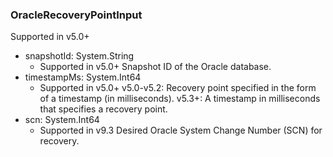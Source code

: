 ### OracleRecoveryPointInput
Supported in v5.0+

- snapshotId: System.String
  - Supported in v5.0+
      Snapshot ID of the Oracle database.
- timestampMs: System.Int64
  - Supported in v5.0+
      v5.0-v5.2: Recovery point specified in the form of a timestamp (in milliseconds).
      v5.3+: A timestamp in milliseconds that specifies a recovery point.
- scn: System.Int64
  - Supported in v9.3
      Desired Oracle System Change Number (SCN) for recovery.
